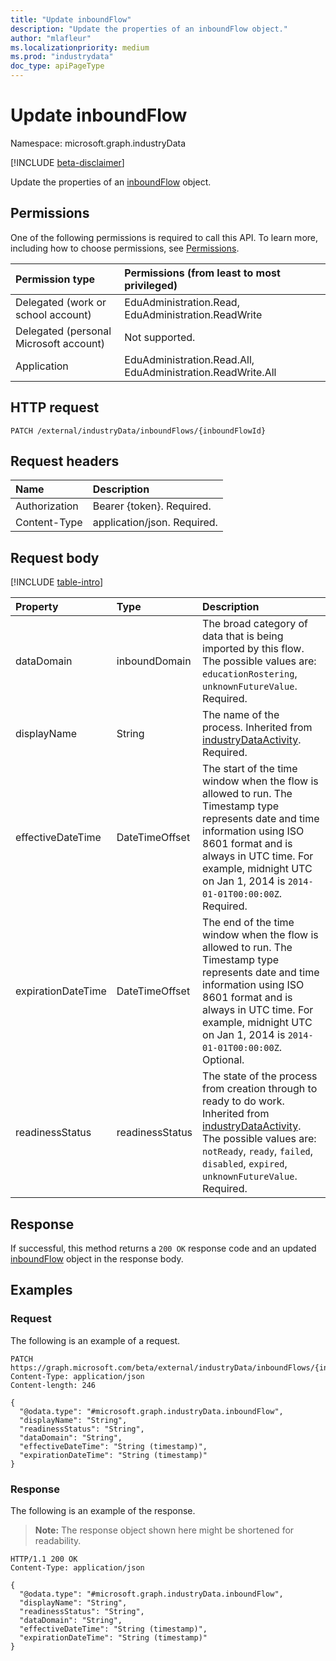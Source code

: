 ```yaml
---
title: "Update inboundFlow"
description: "Update the properties of an inboundFlow object."
author: "mlafleur"
ms.localizationpriority: medium
ms.prod: "industrydata"
doc_type: apiPageType
---
```


# Update inboundFlow

Namespace: microsoft.graph.industryData

[!INCLUDE [beta-disclaimer](../../includes/beta-disclaimer.md)]

Update the properties of an [inboundFlow](../resources/industrydata-inboundflow.md) object.

## Permissions

One of the following permissions is required to call this API. To learn more, including how to choose permissions, see [Permissions](/graph/permissions-reference).

| Permission type                        | Permissions (from least to most privileged)                 |
| :------------------------------------- | :---------------------------------------------------------- |
| Delegated (work or school account)     | EduAdministration.Read, EduAdministration.ReadWrite         |
| Delegated (personal Microsoft account) | Not supported.                                              |
| Application                            | EduAdministration.Read.All, EduAdministration.ReadWrite.All |

## HTTP request

<!-- {
  "blockType": "ignored"
}
-->

```http
PATCH /external/industryData/inboundFlows/{inboundFlowId}
```

## Request headers

| Name          | Description                 |
| :------------ | :-------------------------- |
| Authorization | Bearer {token}. Required.   |
| Content-Type  | application/json. Required. |

## Request body

[!INCLUDE [table-intro](../../includes/update-property-table-intro.md)]

| Property           | Type            | Description                                                                                                                                                                                                                                                                  |
| :----------------- | :-------------- | :--------------------------------------------------------------------------------------------------------------------------------------------------------------------------------------------------------------------------------------------------------------------------- |
| dataDomain         | inboundDomain   | The broad category of data that is being imported by this flow. The possible values are: `educationRostering`, `unknownFutureValue`. Required.                                                                                                                               |
| displayName        | String          | The name of the process. Inherited from [industryDataActivity](../resources/industrydata-industrydataactivity.md). Required.                                                                                                                                                     |
| effectiveDateTime  | DateTimeOffset  | The start of the time window when the flow is allowed to run. The Timestamp type represents date and time information using ISO 8601 format and is always in UTC time. For example, midnight UTC on Jan 1, 2014 is `2014-01-01T00:00:00Z`. Required.                                                                                                                                                                                     |
| expirationDateTime | DateTimeOffset  | The end of the time window when the flow is allowed to run. The Timestamp type represents date and time information using ISO 8601 format and is always in UTC time. For example, midnight UTC on Jan 1, 2014 is `2014-01-01T00:00:00Z`. Optional.                                                                                                                                                                                       |+
| readinessStatus    | readinessStatus | The state of the process from creation through to ready to do work. Inherited from [industryDataActivity](../resources/industrydata-industrydataactivity.md). The possible values are: `notReady`, `ready`, `failed`, `disabled`, `expired`, `unknownFutureValue`. Required. |

## Response

If successful, this method returns a `200 OK` response code and an updated [inboundFlow](../resources/industrydata-inboundflow.md) object in the response body.

## Examples

### Request

The following is an example of a request.

<!-- {
  "blockType": "request",
  "name": "update_inboundflow"
}
-->

```http
PATCH https://graph.microsoft.com/beta/external/industryData/inboundFlows/{inboundFlowId}
Content-Type: application/json
Content-length: 246

{
  "@odata.type": "#microsoft.graph.industryData.inboundFlow",
  "displayName": "String",
  "readinessStatus": "String",
  "dataDomain": "String",
  "effectiveDateTime": "String (timestamp)",
  "expirationDateTime": "String (timestamp)"
}
```

### Response

The following is an example of the response.

> **Note:** The response object shown here might be shortened for readability.

<!-- {
  "blockType": "response",
  "truncated": true
}
-->

```http
HTTP/1.1 200 OK
Content-Type: application/json

{
  "@odata.type": "#microsoft.graph.industryData.inboundFlow",
  "displayName": "String",
  "readinessStatus": "String",
  "dataDomain": "String",
  "effectiveDateTime": "String (timestamp)",
  "expirationDateTime": "String (timestamp)"
}
```
